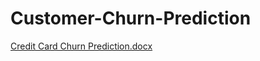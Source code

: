 # Customer-Churn-Prediction
[Credit Card Churn Prediction.docx](https://github.com/sophee426/Customer-Churn-Prediction/files/10773819/Credit.Card.Churn.Prediction.docx)
